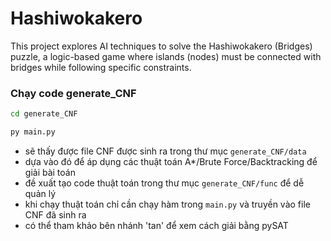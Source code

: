 # Hashiwokakero
This project explores AI techniques to solve the Hashiwokakero (Bridges) puzzle, a logic-based game where islands (nodes) must be connected with bridges while following specific constraints. 

### Chạy code generate_CNF
```bash
cd generate_CNF
```
```bash
py main.py
```

- sẽ thấy được file CNF được sinh ra trong thư mục `generate_CNF/data`
- dựa vào đó để áp dụng các thuật toán A*/Brute Force/Backtracking để giải bài toán
- đề xuất tạo code thuật toán trong thư mục `generate_CNF/func` để dễ quản lý
- khi chạy thuật toán chỉ cần chạy hàm trong `main.py` và truyền vào file CNF đã sinh ra
- có thể tham khảo bên nhánh 'tan' để xem cách giải bằng pySAT